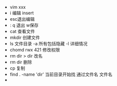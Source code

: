 - vim xxx
- i 编辑 insert
- esc退出编辑 
- : q 退出 w保存
- cat 查看文件
- mkdir 创建文件
- ls 文件目录
  -a 所有包括隐藏
  -l 详细情况
- chomd rwx 421 修改权限
- rm dir > dir 改名
- rm dir 删除
- cp 复制 
- find . -name 'dir' 当前目录开始找 通过文件名 文件名
- 